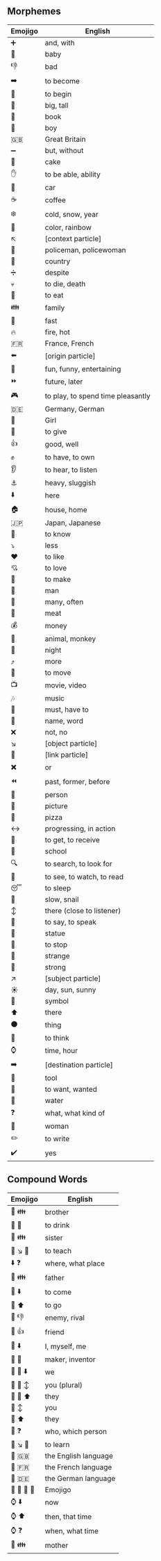 ## Morphemes ##

| Emojigo | English |
|---------|---------|
| :heavy_plus_sign: | and, with |
| :baby: | baby |
| :-1: | bad |
| :arrow_right: | to become |
| :beginner: | to begin |
| :tokyo_tower: | big, tall |
| :book: | book |
| :boy: | boy |
| :gb: | Great Britain |
| :heavy_minus_sign: | but, without |
| :cake: | cake |
| :hand: | to be able, ability |
| :car: | car |
| :coffee: | coffee |
| :snowflake: | cold, snow, year |
| :rainbow: | color, rainbow |
| :arrow_upper_left: | [context particle] |
| :cop: | policeman, policewoman |
| :japan: | country |
| :heavy_division_sign: | despite |
| :skull: | to die, death |
| :tongue: | to eat |
| :family: | family |
| :dash: | fast |
| :fire: | fire, hot |
| :fr: | France, French |
| :arrow_left: | [origin particle] |
| :ferris_wheel: | fun, funny, entertaining |
| :fast_forward: | future, later |
| :video_game: | to play, to spend time pleasantly |
| :de: | Germany, German |
| :girl: | Girl |
| :information_desk_person: | to give |
| :+1: | good, well |
| :fist: | to have, to own |
| :ear: | to hear, to listen |
| :anchor: | heavy, sluggish |
| :arrow_down: | here |
| :house: | house, home |
| :jp: | Japan, Japanese |
| :bow: | to know |
| :arrow_heading_down: | less |
| :heart: | to like |
| :cupid: | to love |
| :raised_hands: | to make |
| :man: | man |
| :100: | many, often |
| :meat_on_bone: | meat |
| :moneybag: | money |
| :monkey: | animal, monkey |
| :crescent_moon: | night |
| :arrow_heading_up: | more |
| :running: | to move |
| :tv: | movie, video |
| :notes: | music |
| :punch: | must, have to |
| :name_badge: | name, word |
| :x: | not, no |
| :arrow_lower_right: | [object particle] |
| :link: | [link particle] |
| :heavy_multiplication_x: | or |
| :rewind: | past, former, before |
| :bust_in_silhouette: | person |
| :flower_playing_cards: | picture |
| :pizza: | pizza |
| :left_right_arrow: | progressing, in action |
| :open_hands: | to get, to receive |
| :school: | school |
| :mag: | to search, to look for |
| :eyes: | to see, to watch, to read |
| :sleeping: | to sleep |
| :snail: | slow, snail |
| :arrow_up_down: | there (close to listener) |
| :speech_balloon: | to say, to speak |
| :statue_of_liberty: | statue |
| :no_entry_sign: | to stop |
| :dizzy: | strange |
| :muscle: | strong |
| :arrow_upper_right: | [subject particle] |
| :sunny: | day, sun, sunny |
| :symbols: | symbol |
| :arrow_up: | there |
| :black_circle: | thing |
| :thought_balloon: | to think |
| :watch: | time, hour |
| :arrow_right: | [destination particle] |
| :wrench: | tool |
| :pray: | to want, wanted |
| :ocean: | water |
| :question: | what, what kind of |
| :woman: | woman |
| :pencil2: | to write |
| :heavy_check_mark: | yes |


## Compound Words ##

| Emojigo | English |
|---------|---------|
| :boy: :family: | brother |
| :tongue: :ocean: | to drink |
| :girl: :family: | sister |
| :information_desk_person: :arrow_lower_right: :bow: | to teach |
| :arrow_down: :question: | where, what place |
| :man: :family: | father |
| :running: :arrow_down: | to come |
| :running: :arrow_up: | to go |
| :bust_in_silhouette: :-1: | enemy, rival |
| :bust_in_silhouette: :+1: | friend |
| :bust_in_silhouette: :arrow_down: | I, myself, me |
| :bust_in_silhouette: :raised_hands: | maker, inventor |
| :bust_in_silhouette: :bust_in_silhouette: :arrow_down: | we |
| :bust_in_silhouette: :bust_in_silhouette: :arrow_up_down: | you (plural) |
| :bust_in_silhouette: :bust_in_silhouette: :arrow_up: | they |
| :bust_in_silhouette: :arrow_up_down: | you |
| :bust_in_silhouette: :arrow_up: | they |
| :bust_in_silhouette: :question: | who, which person |
| :open_hands: :arrow_lower_right: :bow: | to learn |
| :speech_balloon: :gb: | the English language |
| :speech_balloon: :fr: | the French language |
| :speech_balloon: :de: | the German language |
| :speech_balloon: :link: :symbols: :flower_playing_cards: | Emojigo |
| :watch: :arrow_down: | now |
| :watch: :arrow_up: | then, that time |
| :watch: :question: | when, what time |
| :woman: :family: | mother |

